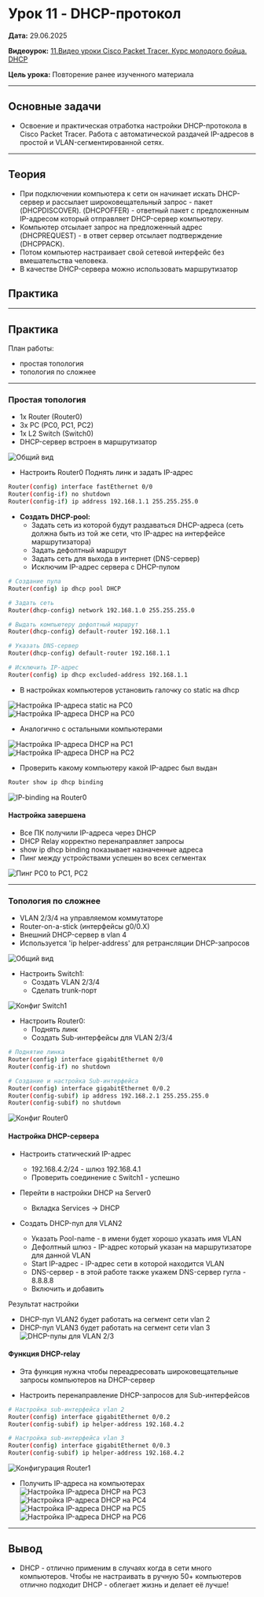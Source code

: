# Урок 11 - DHCP-протокол

**Дата:** 29.06.2025

**Видеоурок:** [11.Видео уроки Cisco Packet Tracer. Курс молодого бойца. DHCP](https://vkvideo.ru/playlist/-32477510_12/video-32477510_456239175)

**Цель урока:** Повторение ранее изученного материала

---

## Основные задачи 
- Освоение и практическая отработка настройки DHCP-протокола в Cisco Packet Tracer. Работа с автоматической раздачей IP-адресов в простой и VLAN-сегментированной сетях.

---

## Теория
- При подключении компьютера к сети он начинает искать DHCP-сервер и рассылает широковещательный запрос - пакет (DHCPDISCOVER). (DHCPOFFER) - ответный пакет с предложенным IP-адресом который отправляет DHCP-сервер компьютеру. 
- Компьютер отсылает запрос на предложенный адрес (DHCPREQUEST) - в ответ сервер отсылает подтверждение (DHCPPACK).
- Потом компьютер настраивает свой сетевой интерфейс без вмешательства человека.
- В качестве DHCP-сервера можно использовать маршрутизатор
## Практика

---

## Практика

План работы:
- простая топология
- топология по сложнее

---

### Простая топология

- 1х Router (Router0)
- 3х PC (PC0, PC1, PC2)
- 1х L2 Switch (Switch0)
- DHCP-сервер встроен в маршрутизатор

![Общий вид](screenshots/topology1.png)

- Настроить Router0
Поднять линк и задать IP-адрес
```bash
Router(config) interface fastEthernet 0/0
Router(config-if) no shutdown 
Router(config-if) ip address 192.168.1.1 255.255.255.0
```

- **Создать DHCP-pool:**
  - Задать сеть из которой будут раздаваться DHCP-адреса (сеть должна быть из той же сети, что IP-адрес на интерфейсе маршрутизатора)
  - Задать дефолтный маршрут 
  - Задать сеть для выхода в интернет (DNS-сервер)
  - Исключим IP-адрес сервера с DHCP-пулом

```bash
# Создание пула
Router(config) ip dhcp pool DHCP 

# Задать сеть 
Router(dhcp-config) network 192.168.1.0 255.255.255.0

# Выдать компьютеру дефолтный маршрут
Router(dhcp-config) default-router 192.168.1.1 

# Указать DNS-сервер  
Router(dhcp-config) default-router 192.168.1.1 

# Исключить IP-адрес
Router(config) ip dhcp excluded-address 192.168.1.1
```

- В настройках компьютеров установить галочку со static на dhcp

![Настройка IP-адреса static на PC0](screenshots/pc0_dhcp1.png)
![Настройка IP-адреса DHCP на PC0](screenshots/pc0_dhcp2.png)

- Аналогично с остальными компьютерами

![Настройка IP-адреса DHCP на PC1](screenshots/pc0_dhcp3.png)
![Настройка IP-адреса DHCP на PC2](screenshots/pc0_dhcp4.png)

- Проверить какому компьютеру какой IP-адрес был выдан
```bash
Router show ip dhcp binding 
```

![IP-binding на Router0](screenshots/router0_dhcp_binding.png)

#### Настройка завершена

- Все ПК получили IP-адреса через DHCP
- DHCP Relay корректно перенаправляет запросы
- show ip dhcp binding показывает назначенные адреса
- Пинг между устройствами успешен во всех сегментах

![Пинг PC0 to PC1, PC2](screenshots/ping_pc0.png)


---


### Топология по сложнее

- VLAN 2/3/4 на управляемом коммутаторе
- Router-on-a-stick (интерфейсы g0/0.X)
- Внешний DHCP-сервер в vlan 4
- Используется 'ip helper-address' для ретрансляции DHCP-запросов

![Общий вид](screenshots/topology2.png)

- Настроить Switch1:
  - Создать VLAN 2/3/4
  - Сделать trunk-порт 

![Конфиг Switch1](screenshots/config_switch1.png)

- Настроить Router0:
  - Поднять линк
  - Создать Sub-интерфейсы для VLAN 2/3/4

```bash
# Поднятие линка 
Router(config) interface gigabitEthernet 0/0
Router(config-if) no shutdown 

# Создание и настройка Sub-интерфейса
Router(config) interface gigabitEthernet 0/0.2
Router(config-subif) ip address 192.168.2.1 255.255.255.0
Router(config-subif) no shutdown 
```
![Конфиг Router0](screenshots/config_router0.png)

#### Настройка DHCP-сервера

- Настроить статический IP-адрес
  - 192.168.4.2/24 - шлюз 192.168.4.1
  - Проверить соединение с Switch1 - успешно

- Перейти в настройки DHCP на Server0
  - Вкладка Services -> DHCP

- Создать DHCP-пул для VLAN2
  - Указать Pool-name - в имени будет хорошо указать имя VLAN
  - Дефолтный шлюз - IP-адрес который указан на маршрутизаторе для данной VLAN
  - Start IP-адрес - IP-адрес сети в которой находится VLAN 
  - DNS-сервер - в этой работе также укажем DNS-сервер гугла - 8.8.8.8
  - Включить и добавить

Результат настройки

- DHCP-пул VLAN2 будет работать на сегмент сети vlan 2
- DHCP-пул VLAN3 будет работать на сегмент сети vlan 3
![DHCP-пулы для VLAN 2/3](screenshots/dhcp_vlan3.png)

#### Функция DHCP-relay
- Эта функция нужна чтобы переадресовать широковещательные запросы компьютеров на DHCP-сервер

- Настроить перенаправление DHCP-запросов для Sub-интерфейсов
```bash
# Настройка sub-интерфейса vlan 2
Router(config) interface gigabitEthernet 0/0.2
Router(config-subif) ip helper-address 192.168.4.2

# Настройка sub-интерфейса vlan 3
Router(config) interface gigabitEthernet 0/0.3
Router(config-subif) ip helper-address 192.168.4.2
```

![Конфигурация Router1](screenshots/config_router1.png)

- Получить IP-адреса на компьютерах
![Настройка IP-адреса DHCP на PC3](screenshots/pc3_dhcp.png)
![Настройка IP-адреса DHCP на PC4](screenshots/pc4_dhcp.png)
![Настройка IP-адреса DHCP на PC5](screenshots/pc5_dhcp.png)
![Настройка IP-адреса DHCP на PC6](screenshots/pc6_dhcp.png)

---

## Вывод
- DHCP - отлично применим в случаях когда в сети много компьютеров. Чтобы не настраивать в ручную 50+ компьютеров отлично подходит DHCP - облегает жизнь и делает её лучше!